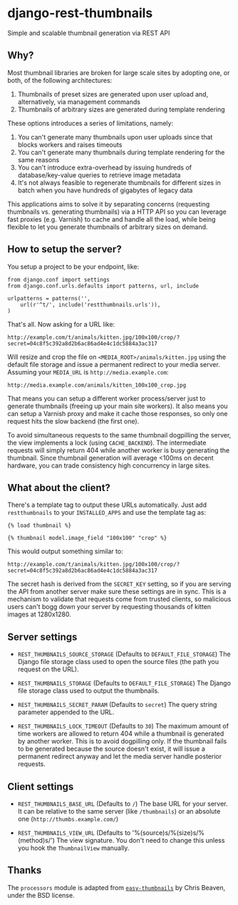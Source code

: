 django-rest-thumbnails
======================
Simple and scalable thumbnail generation via REST API

Why?
----
Most thumbnail libraries are broken for large scale sites by adopting one, or
both, of the following architectures:

1. Thumbnails of preset sizes are generated upon user upload and,
alternatively, via management commands
2. Thumbnails of arbitrary sizes are generated during template rendering

These options introduces a series of limitations, namely:

1. You can't generate many thumbnails upon user uploads since that blocks
workers and raises timeouts
2. You can't generate many thumbnails during template rendering for the same
reasons
3. You can't introduce extra-overhead by issuing hundreds of database/key-value
queries to retrieve image metadata
4. It's not always feasible to regenerate thumbnails for different sizes in
batch when you have hundreds of gigabytes of legacy data

This applications aims to solve it by separating concerns (requesting
thumbnails vs. generating thumbnails) via a HTTP API so you can leverage
fast proxies (e.g. Varnish) to cache and handle all the load, while being
flexible to let you generate thumbnails of arbitrary sizes on demand.

How to setup the server?
----
You setup a project to be your endpoint, like:

    from django.conf import settings
    from django.conf.urls.defaults import patterns, url, include

    urlpatterns = patterns('',
        url(r'^t/', include('restthumbnails.urls')),
    )

That's all. Now asking for a URL like:

    http://example.com/t/animals/kitten.jpg/100x100/crop/?secret=04c8f5c392a8d2b6ac86ad4e4c1dc5884a3ac317

Will resize and crop the file on `<MEDIA_ROOT>/animals/kitten.jpg` using the
default file storage and issue a permanent redirect to your media server.
Assuming your `MEDIA_URL` is `http://media.example.com`:

    http://media.example.com/animals/kitten_100x100_crop.jpg

That means you can setup a different worker process/server just to generate
thumbnails (freeing up your main site workers). It also means you can setup
a Varnish proxy and make it cache those responses, so only one request hits
the slow backend (the first one).

To avoid simultaneous requests to the same thumbnail dogpilling the server, the
view implements a lock (using `CACHE_BACKEND`). The intermediate requests will
simply return 404 while another worker is busy generating the thumbnail. Since
thumbnail generation will average <100ms on decent hardware, you can trade
consistency high concurrency in large sites.

What about the client?
---------------------
There's a template tag to output these URLs automatically. Just add
`restthumbnails` to your `INSTALLED_APPS` and use the template tag as:

    {% load thumbnail %}

    {% thumbnail model.image_field "100x100" "crop" %}

This would output something similar to:

    http://example.com/t/animals/kitten.jpg/100x100/crop/?secret=04c8f5c392a8d2b6ac86ad4e4c1dc5884a3ac317

The secret hash is derived from the `SECRET_KEY` setting, so if you are
serving the API from another server make sure these settings are in sync. This
is a mechanism to validate that requests come from trusted clients, so
malicious users can't bogg down your server by requesting thousands of kitten
images at 1280x1280.

Server settings
---------------

- `REST_THUMBNAILS_SOURCE_STORAGE` (Defaults to `DEFAULT_FILE_STORAGE`)
The Django file storage class used to open the source files (the path you
request on the URL).

- `REST_THUMBNAILS_STORAGE` (Defaults to `DEFAULT_FILE_STORAGE`)
The Django file storage class used to output the thumbnails.

- `REST_THUMBNAILS_SECRET_PARAM` (Defaults to `secret`)
The query string parameter appended to the URL.

- `REST_THUMBNAILS_LOCK_TIMEOUT` (Defaults to `30`)
The maximum amount of time workers are allowed to return 404 while a
thumbnail is generated by another worker. This is to avoid dogpilling only. If
the thumbnail fails to be generated because the source doesn't exist, it
will issue a permanent redirect anyway and let the media server handle
posterior requests.

Client settings
---------------

- `REST_THUMBNAILS_BASE_URL` (Defaults to `/`)
The base URL for your server. It can be relative to the same server (like
`/thumbnails`) or an absolute one (`http://thumbs.example.com/`)

- `REST_THUMBNAILS_VIEW_URL` (Defaults to '%(source)s/%(size)s/%(method)s/')
The view signature. You don't need to change this unless you hook the
`ThumbnailView` manually.

Thanks
------
The `processors` module is adapted from [`easy-thumbnails`](http://github.com/SmileyChris/easy-thumbnails/) by Chris Beaven,
under the BSD license.

